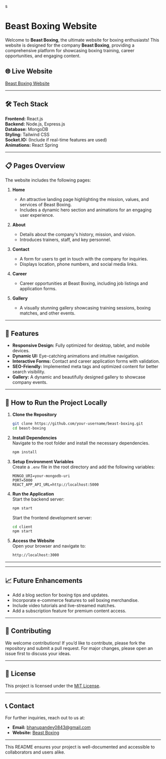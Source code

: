 
s
# Beast Boxing Website

Welcome to **Beast Boxing**, the ultimate website for boxing enthusiasts! This website is designed for the company **Beast Boxing**, providing a comprehensive platform for showcasing boxing training, career opportunities, and engaging content.

## 🌐 Live Website  
[Beast Boxing Website](https://beast-boxing.com/)

---

## 🛠️ Tech Stack  
**Frontend:** React.js  
**Backend:** Node.js, Express.js  
**Database:** MongoDB  
**Styling:** Tailwind CSS  
**Socket.IO:** (Include if real-time features are used)  
**Animations:** React Spring 

---

## 📋 Pages Overview  
The website includes the following pages:

1. **Home**  
   - An attractive landing page highlighting the mission, values, and services of Beast Boxing.  
   - Includes a dynamic hero section and animations for an engaging user experience.

2. **About**  
   - Details about the company's history, mission, and vision.  
   - Introduces trainers, staff, and key personnel.

3. **Contact**  
   - A form for users to get in touch with the company for inquiries.  
   - Displays location, phone numbers, and social media links.

4. **Career**  
   - Career opportunities at Beast Boxing, including job listings and application forms.

5. **Gallery**  
   - A visually stunning gallery showcasing training sessions, boxing matches, and other events.  

---

## 🎯 Features  
- **Responsive Design:** Fully optimized for desktop, tablet, and mobile devices.  
- **Dynamic UI:** Eye-catching animations and intuitive navigation.  
- **Interactive Forms:** Contact and career application forms with validation.  
- **SEO-Friendly:** Implemented meta tags and optimized content for better search visibility.  
- **Gallery:** A dynamic and beautifully designed gallery to showcase company events.

---

## 🚀 How to Run the Project Locally  

1. **Clone the Repository**  
   ```bash
   git clone https://github.com/your-username/beast-boxing.git
   cd beast-boxing
   ```

2. **Install Dependencies**  
   Navigate to the root folder and install the necessary dependencies.  
   ```bash
   npm install
   ```

3. **Setup Environment Variables**  
   Create a `.env` file in the root directory and add the following variables:  
   ```
   MONGO_URI=your-mongodb-uri
   PORT=5000
   REACT_APP_API_URL=http://localhost:5000
   ```

4. **Run the Application**  
   Start the backend server:  
   ```bash
   npm start
   ```
   Start the frontend development server:  
   ```bash
   cd client
   npm start
   ```

5. **Access the Website**  
   Open your browser and navigate to:  
   ```bash
   http://localhost:3000
   ```

---


---

## 📈 Future Enhancements  
- Add a blog section for boxing tips and updates.  
- Incorporate e-commerce features to sell boxing merchandise.  
- Include video tutorials and live-streamed matches.  
- Add a subscription feature for premium content access.

---

## 🤝 Contributing  
We welcome contributions! If you’d like to contribute, please fork the repository and submit a pull request. For major changes, please open an issue first to discuss your ideas.

---

## 📝 License  
This project is licensed under the [MIT License](LICENSE).

---

## 📞 Contact  
For further inquiries, reach out to us at:  
- **Email:** bhanupandey0843@gmail.com 
- **Website:** [Beast Boxing](https://beast-boxing.com)  

--- 

This README ensures your project is well-documented and accessible to collaborators and users alike.